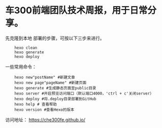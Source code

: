 # 车300前端团队技术周报，用于日常分享。
先克隆到本地
部署的步骤，可按以下三步来进行。

```
    hexo clean
    hexo generate
    hexo deploy
```
一些常用命令：
```
    hexo new"postName" #新建文章
    hexo new page"pageName" #新建页面
    hexo generate #生成静态页面至public目录
    hexo server #开启预览访问端口（默认端口4000，'ctrl + c'关闭server）
    hexo deploy #将.deploy目录部署到GitHub
    hexo help # 查看帮助
    hexo version #查看Hexo的版本
```
访问地址：
https://che300fe.github.io/